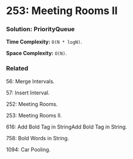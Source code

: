 # 253: Meeting Rooms II

### Solution: PriorityQueue
**Time Complexity:** `O(N * logN)`.

**Space Complexity:** `O(N)`.

### Related
56: Merge Intervals.

57: Insert Interval.

252: Meeting Rooms.

253: Meeting Rooms II.

616: Add Bold Tag in StringAdd Bold Tag in String.

758: Bold Words in String.

1094: Car Pooling.